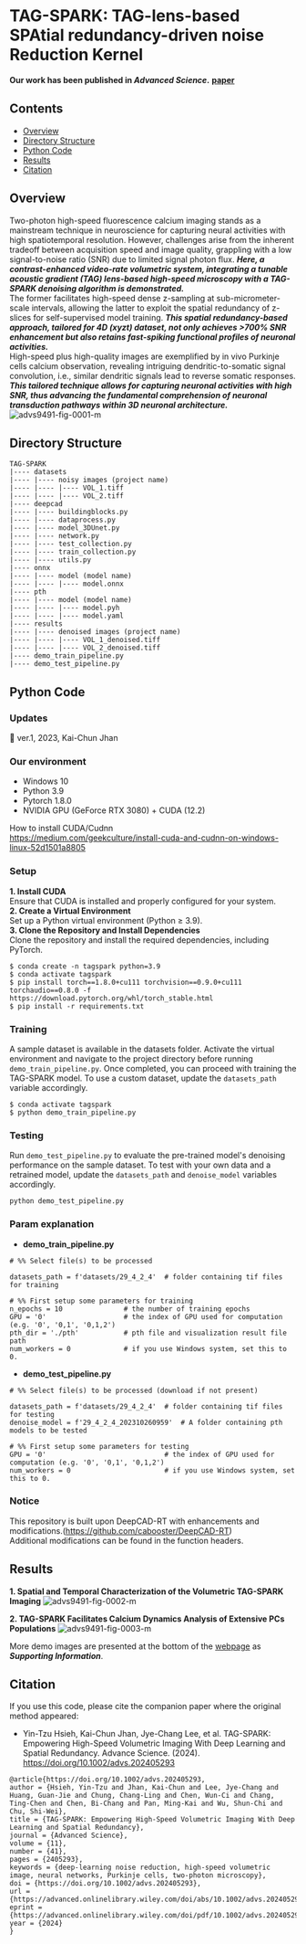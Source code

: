 # TAG-SPARK: TAG-lens-based SPAtial redundancy-driven noise Reduction Kernel 
**Our work has been published in _Advanced Science_.** [**paper**](<https://doi.org/10.1002/advs.202405293> "Title")

## Contents
* [Overview](#Overview)
* [Directory Structure](#DirectoryStructure)
* [Python Code](#PythonCode)
* [Results](#Results)
* [Citation](#Citation)

## Overview
Two-photon high-speed fluorescence calcium imaging stands as a mainstream technique in neuroscience for capturing neural activities with high spatiotemporal resolution. However, challenges arise from the inherent tradeoff between acquisition speed and image quality, grappling with a low signal-to-noise ratio (SNR) due to limited signal photon flux. ___Here, a contrast-enhanced video-rate volumetric system, integrating a tunable acoustic gradient (TAG) lens-based high-speed microscopy with a TAG-SPARK denoising algorithm is demonstrated.___  
The former facilitates high-speed dense z-sampling at sub-micrometer-scale intervals, allowing the latter to exploit the spatial redundancy of z-slices for self-supervised model training. ___This spatial redundancy-based approach, tailored for 4D (xyzt) dataset, not only achieves >700% SNR enhancement but also retains fast-spiking functional profiles of neuronal activities.___  
High-speed plus high-quality images are exemplified by in vivo Purkinje cells calcium observation, revealing intriguing dendritic-to-somatic signal convolution, i.e., similar dendritic signals lead to reverse somatic responses. ___This tailored technique allows for capturing neuronal activities with high SNR, thus advancing the fundamental comprehension of neuronal transduction pathways within 3D neuronal architecture.___
![advs9491-fig-0001-m](https://github.com/chenwunci/TAG-SPARK/blob/79347b429a12dc61cae4d32a1eb59e57f9f9108a/figures/advs9491-fig-0001-m.jpg)


## Directory Structure
```
TAG-SPARK
|---- datasets
|---- |---- noisy images (project name)
|---- |---- |---- VOL_1.tiff
|---- |---- |---- VOL_2.tiff
|---- deepcad
|---- |---- buildingblocks.py
|---- |---- dataprocess.py
|---- |---- model_3DUnet.py
|---- |---- network.py
|---- |---- test_collection.py
|---- |---- train_collection.py
|---- |---- utils.py
|---- onnx
|---- |---- model (model name)
|---- |---- |---- model.onnx
|---- pth
|---- |---- model (model name)
|---- |---- |---- model.pyh
|---- |---- |---- model.yaml
|---- results
|---- |---- denoised images (project name)
|---- |---- |---- VOL_1_denoised.tiff
|---- |---- |---- VOL_2_denoised.tiff
|---- demo_train_pipeline.py
|---- demo_test_pipeline.py
```


## Python Code
### Updates
:pushpin: ver.1, 2023, Kai-Chun Jhan

### Our environment 
* Windows 10
* Python 3.9
* Pytorch 1.8.0
* NVIDIA GPU (GeForce RTX 3080) + CUDA (12.2)

How to install CUDA/Cudnn  
https://medium.com/geekculture/install-cuda-and-cudnn-on-windows-linux-52d1501a8805

### Setup
**1. Install CUDA**  
Ensure that CUDA is installed and properly configured for your system.  
**2. Create a Virtual Environment**  
Set up a Python virtual environment (Python ≥ 3.9).  
**3. Clone the Repository and Install Dependencies**  
Clone the repository and install the required dependencies, including PyTorch.
   ```
   $ conda create -n tagspark python=3.9
   $ conda activate tagspark
   $ pip install torch==1.8.0+cu111 torchvision==0.9.0+cu111 torchaudio==0.8.0 -f https://download.pytorch.org/whl/torch_stable.html
   $ pip install -r requirements.txt
   ```

### Training
A sample dataset is available in the datasets folder. Activate the virtual environment and navigate to the project directory before running `demo_train_pipeline.py`. Once completed, you can proceed with training the TAG-SPARK model. To use a custom dataset, update the `datasets_path` variable accordingly.
```
$ conda activate tagspark
$ python demo_train_pipeline.py
```

### Testing
Run `demo_test_pipeline.py` to evaluate the pre-trained model's denoising performance on the sample dataset. To test with your own data and a retrained model, update the `datasets_path` and `denoise_model` variables accordingly.
```
python demo_test_pipeline.py
```

### Param explanation
* **demo_train_pipeline.py**

```python=12
# %% Select file(s) to be processed

datasets_path = f'datasets/29_4_2_4'  # folder containing tif files for training

# %% First setup some parameters for training
n_epochs = 10               # the number of training epochs
GPU = '0'                   # the index of GPU used for computation (e.g. '0', '0,1', '0,1,2')
pth_dir = './pth'           # pth file and visualization result file path
num_workers = 0             # if you use Windows system, set this to 0.
```

* **demo_test_pipeline.py**

```python=12
# %% Select file(s) to be processed (download if not present)

datasets_path = f'datasets/29_4_2_4'  # folder containing tif files for testing
denoise_model = f'29_4_2_4_202310260959'  # A folder containing pth models to be tested

# %% First setup some parameters for testing
GPU = '0'                             # the index of GPU used for computation (e.g. '0', '0,1', '0,1,2')
num_workers = 0                       # if you use Windows system, set this to 0.
```

### Notice
This repository is built upon DeepCAD-RT with enhancements and modifications.(https://github.com/cabooster/DeepCAD-RT)  
Additional modifications can be found in the function headers.

## Results
**1. Spatial and Temporal Characterization of the Volumetric TAG-SPARK Imaging**
![advs9491-fig-0002-m](https://github.com/chenwunci/TAG-SPARK/blob/main/figures/advs9491-fig-0002-m.jpg)

**2. TAG-SPARK Facilitates Calcium Dynamics Analysis of Extensive PCs Populations**
![advs9491-fig-0003-m](https://github.com/chenwunci/TAG-SPARK/blob/main/figures/advs9491-fig-0003-m.jpg)

More demo images are presented at the bottom of the [webpage](<https://doi.org/10.1002/advs.202405293> "Title") as ***Supporting Information***.

## Citation
If you use this code, please cite the companion paper where the original method appeared:

* Yin-Tzu Hsieh, Kai-Chun Jhan, Jye-Chang Lee, et al. TAG-SPARK: Empowering High-Speed Volumetric Imaging With Deep Learning and Spatial Redundancy. Advance Science. (2024). https://doi.org/10.1002/advs.202405293

```
@article{https://doi.org/10.1002/advs.202405293,
author = {Hsieh, Yin-Tzu and Jhan, Kai-Chun and Lee, Jye-Chang and Huang, Guan-Jie and Chung, Chang-Ling and Chen, Wun-Ci and Chang, Ting-Chen and Chen, Bi-Chang and Pan, Ming-Kai and Wu, Shun-Chi and Chu, Shi-Wei},
title = {TAG-SPARK: Empowering High-Speed Volumetric Imaging With Deep Learning and Spatial Redundancy},
journal = {Advanced Science},
volume = {11},
number = {41},
pages = {2405293},
keywords = {deep-learning noise reduction, high-speed volumetric image, neural networks, Purkinje cells, two-photon microscopy},
doi = {https://doi.org/10.1002/advs.202405293},
url = {https://advanced.onlinelibrary.wiley.com/doi/abs/10.1002/advs.202405293},
eprint = {https://advanced.onlinelibrary.wiley.com/doi/pdf/10.1002/advs.202405293},
year = {2024}
}
```
